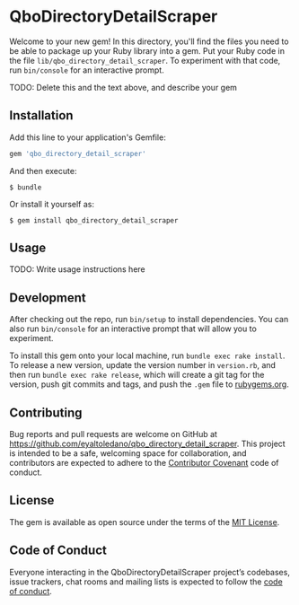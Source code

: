 # QboDirectoryDetailScraper

Welcome to your new gem! In this directory, you'll find the files you need to be able to package up your Ruby library into a gem. Put your Ruby code in the file `lib/qbo_directory_detail_scraper`. To experiment with that code, run `bin/console` for an interactive prompt.

TODO: Delete this and the text above, and describe your gem

## Installation

Add this line to your application's Gemfile:

```ruby
gem 'qbo_directory_detail_scraper'
```

And then execute:

    $ bundle

Or install it yourself as:

    $ gem install qbo_directory_detail_scraper

## Usage

TODO: Write usage instructions here

## Development

After checking out the repo, run `bin/setup` to install dependencies. You can also run `bin/console` for an interactive prompt that will allow you to experiment.

To install this gem onto your local machine, run `bundle exec rake install`. To release a new version, update the version number in `version.rb`, and then run `bundle exec rake release`, which will create a git tag for the version, push git commits and tags, and push the `.gem` file to [rubygems.org](https://rubygems.org).

## Contributing

Bug reports and pull requests are welcome on GitHub at https://github.com/eyaltoledano/qbo_directory_detail_scraper. This project is intended to be a safe, welcoming space for collaboration, and contributors are expected to adhere to the [Contributor Covenant](http://contributor-covenant.org) code of conduct.

## License

The gem is available as open source under the terms of the [MIT License](https://opensource.org/licenses/MIT).

## Code of Conduct

Everyone interacting in the QboDirectoryDetailScraper project’s codebases, issue trackers, chat rooms and mailing lists is expected to follow the [code of conduct](https://github.com/eyaltoledano/qbo_directory_detail_scraper/blob/master/CODE_OF_CONDUCT.md).
